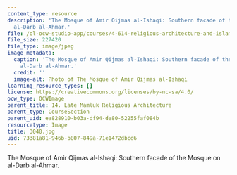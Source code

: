 ```yaml
---
content_type: resource
description: 'The Mosque of Amir Qijmas al-Ishaqi: Southern facade of the Mosque on
  al-Darb al-Ahmar.'
file: /ol-ocw-studio-app/courses/4-614-religious-architecture-and-islamic-cultures-fall-2002/73381a81946bb807849a71e1472dbcd6_3040.jpg
file_size: 227420
file_type: image/jpeg
image_metadata:
  caption: 'The Mosque of Amir Qijmas al-Ishaqi: Southern facade of the Mosque on
    al-Darb al-Ahmar.'
  credit: ''
  image-alt: Photo of The Mosque of Amir Qijmas al-Ishaqi
learning_resource_types: []
license: https://creativecommons.org/licenses/by-nc-sa/4.0/
ocw_type: OCWImage
parent_title: 14. Late Mamluk Religious Architecture
parent_type: CourseSection
parent_uid: ea828910-b03a-df94-de80-52255faf084b
resourcetype: Image
title: 3040.jpg
uid: 73381a81-946b-b807-849a-71e1472dbcd6
---
```

The Mosque of Amir Qijmas al-Ishaqi: Southern facade of the Mosque on al-Darb al-Ahmar.